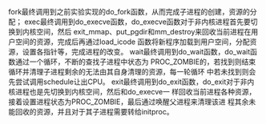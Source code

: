 fork最终调⽤到之前实验实现的do_fork函数，从⽽完成⼦进程的创建，资源的分配；
exec最终调⽤到do_execve函数，do_execve函数对于⾮内核进程⾸先要切换到内核空间，然后
exit_mmap、put_pgdir和mm_destroy来回收当前进程在⽤户空间的资源，完成后再通过load_icode
函数将新程序加载到⽤户空间，分配资源，设置各指针等，完成进程的改变。
wait最终调⽤到do_wait函数，do_wait函数通过⼀个循环，不断的查找⼦进程中状态为
PROC_ZOMBIE的，若找到则结束循环并清理⼦进程剩余的⽆法由其⾃⾝清理的资源，每⼀轮循环
中若未找到则会先尝试调⽤schedule让出CPU。
exit最终调⽤到do_exit函数，do_exit对于⾮内核进程也是先切换到内核空间，然后和do_execve⼀
样回收当前进程各种资源，接着设置进程状态为PROC_ZOMBIE，最后通过唤醒⽗进程来清理该进
程其余未能回收的资源，并且对于其⼦进程需要转给initproc。